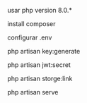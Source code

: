 
usar php version 8.0.*

install composer

configurar .env

php artisan key:generate

php artisan jwt:secret

php artisan storge:link

php artisan serve
